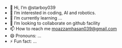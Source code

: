 - 👋 Hi, I’m @starboy039
- 👀 I’m interested in coding, AI and robotics.
- 🌱 I’m currently learning ...
- 💞️ I’m looking to collaborate on github facility 
- 📫 How to reach me moazzamhasan039@gmail.com
- 😄 Pronouns: ...
- ⚡ Fun fact: ...

<!---
starboy039/starboy039 is a ✨ special ✨ repository because its `README.md` (this file) appears on your GitHub profile.
You can click the Preview link to take a look at your changes.
--->
